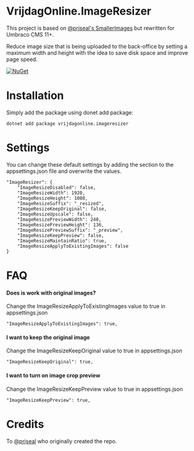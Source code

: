 
# VrijdagOnline.ImageResizer

This project is based on [@prjseal's SmallerImages](https://www.github.com/prjseal/SmallerImages) but rewritten for Umbraco CMS 11+. 

Reduce image size that is being uploaded to the back-office by setting a maximum width and height with the idea to save disk space and improve page speed.

[![NuGet](https://img.shields.io/nuget/dt/VrijdagOnline.ImageResizer?label=Downloads)](https://www.nuget.org/packages/VrijdagOnline.ImageResizer/)

# Installation
Simply add the package using donet add package:
```
dotnet add package vrijdagonline.imageresizer
```

# Settings
You can change these default settings by adding the section to the appsettings.json file and overwrite the values.

```
"ImageResizer": {
    "ImageResizeDisabled": false,
    "ImageResizeWidth": 1920,
    "ImageResizeHeight": 1080,
    "ImageResizeSuffix": "_resized",
    "ImageResizeKeepOriginal": false,
    "ImageResizeUpscale": false,
    "ImageResizePreviewWidth": 240,
    "ImageResizePreviewHeight": 136,
    "ImageResizePreviewSuffix": "_preview",
    "ImageResizeKeepPreview": false,
    "ImageResizeMaintainRatio": true,
    "ImageResizeApplyToExistingImages": false
}
```

# FAQ
#### Does is work with original images?
Change the ImageResizeApplyToExistingImages value to true in appsettings.json
```
"ImageResizeApplyToExistingImages": true,
```
#### I want to keep the original image
Change the ImageResizeKeepOriginal value to true in appsettings.json
```
"ImageResizeKeepOriginal": true,
```
#### I want to turn on image crop preview
Change the ImageResizeKeepPreview value to true in appsettings.json
```
"ImageResizeKeepPreview": true,
```
# Credits
To [@prjseal](https://www.github.com/prjsea) who originally created the repo.
